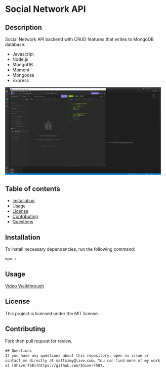 # Social Network API

## Description
Social Network API backend with CRUD features that writes to MongoDB database.
- Javascript
- Node.js
- MongoDB
- Moment
- Mongoose
- Express

![Screenshot](./Assets/Screenshot%20(6).png)

## Table of contents
* [Installation](#installation)
* [Usage](#usage)
* [License](#license)
* [Contributing](#contributing)
* [Questions](#questions)
        
## Installation
To install necessary dependencies, run the following command:
```
npm i

```
## Usage
[Video Walkthrough](https://youtu.be/97VVeJ0QUpE)

## License 
This project is licensed under the MIT license.
## Contributing
Fork then pull request for review. 
```
## Questions
If you have any questions about this repository, open an issue or contact me directly at mattszmy@live.com. You can find more of my work at [Shiver750](https://github.com/Shiver750).